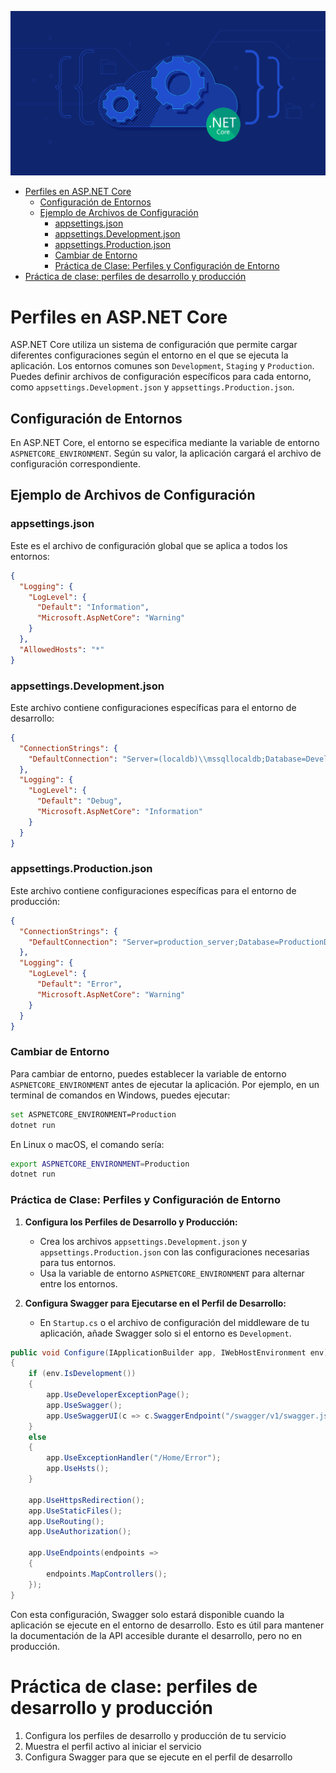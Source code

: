 
![](images/13-banner.png)

- [Perfiles en ASP.NET Core](#perfiles-en-aspnet-core)
  - [Configuración de Entornos](#configuración-de-entornos)
  - [Ejemplo de Archivos de Configuración](#ejemplo-de-archivos-de-configuración)
    - [appsettings.json](#appsettingsjson)
    - [appsettings.Development.json](#appsettingsdevelopmentjson)
    - [appsettings.Production.json](#appsettingsproductionjson)
    - [Cambiar de Entorno](#cambiar-de-entorno)
    - [Práctica de Clase: Perfiles y Configuración de Entorno](#práctica-de-clase-perfiles-y-configuración-de-entorno)
- [Práctica de clase: perfiles de desarrollo y producción](#práctica-de-clase-perfiles-de-desarrollo-y-producción)



# Perfiles en ASP.NET Core

ASP.NET Core utiliza un sistema de configuración que permite cargar diferentes configuraciones según el entorno en el que se ejecuta la aplicación. Los entornos comunes son `Development`, `Staging` y `Production`. Puedes definir archivos de configuración específicos para cada entorno, como `appsettings.Development.json` y `appsettings.Production.json`.

## Configuración de Entornos

En ASP.NET Core, el entorno se especifica mediante la variable de entorno `ASPNETCORE_ENVIRONMENT`. Según su valor, la aplicación cargará el archivo de configuración correspondiente.

## Ejemplo de Archivos de Configuración

### appsettings.json

Este es el archivo de configuración global que se aplica a todos los entornos:

```json
{
  "Logging": {
    "LogLevel": {
      "Default": "Information",
      "Microsoft.AspNetCore": "Warning"
    }
  },
  "AllowedHosts": "*"
}
```

### appsettings.Development.json

Este archivo contiene configuraciones específicas para el entorno de desarrollo:

```json
{
  "ConnectionStrings": {
    "DefaultConnection": "Server=(localdb)\\mssqllocaldb;Database=DevelopmentDb;Trusted_Connection=True;"
  },
  "Logging": {
    "LogLevel": {
      "Default": "Debug",
      "Microsoft.AspNetCore": "Information"
    }
  }
}
```

### appsettings.Production.json

Este archivo contiene configuraciones específicas para el entorno de producción:

```json
{
  "ConnectionStrings": {
    "DefaultConnection": "Server=production_server;Database=ProductionDb;User Id=myUsername;Password=myPassword;"
  },
  "Logging": {
    "LogLevel": {
      "Default": "Error",
      "Microsoft.AspNetCore": "Warning"
    }
  }
}
```

### Cambiar de Entorno

Para cambiar de entorno, puedes establecer la variable de entorno `ASPNETCORE_ENVIRONMENT` antes de ejecutar la aplicación. Por ejemplo, en un terminal de comandos en Windows, puedes ejecutar:

```bash
set ASPNETCORE_ENVIRONMENT=Production
dotnet run
```

En Linux o macOS, el comando sería:

```bash
export ASPNETCORE_ENVIRONMENT=Production
dotnet run
```

### Práctica de Clase: Perfiles y Configuración de Entorno

1. **Configura los Perfiles de Desarrollo y Producción:**
   - Crea los archivos `appsettings.Development.json` y `appsettings.Production.json` con las configuraciones necesarias para tus entornos.
   - Usa la variable de entorno `ASPNETCORE_ENVIRONMENT` para alternar entre los entornos.

2. **Configura Swagger para Ejecutarse en el Perfil de Desarrollo:**
   - En `Startup.cs` o el archivo de configuración del middleware de tu aplicación, añade Swagger solo si el entorno es `Development`.

```csharp
public void Configure(IApplicationBuilder app, IWebHostEnvironment env)
{
    if (env.IsDevelopment())
    {
        app.UseDeveloperExceptionPage();
        app.UseSwagger();
        app.UseSwaggerUI(c => c.SwaggerEndpoint("/swagger/v1/swagger.json", "My API V1"));
    }
    else
    {
        app.UseExceptionHandler("/Home/Error");
        app.UseHsts();
    }

    app.UseHttpsRedirection();
    app.UseStaticFiles();
    app.UseRouting();
    app.UseAuthorization();

    app.UseEndpoints(endpoints =>
    {
        endpoints.MapControllers();
    });
}
```

Con esta configuración, Swagger solo estará disponible cuando la aplicación se ejecute en el entorno de desarrollo. Esto es útil para mantener la documentación de la API accesible durante el desarrollo, pero no en producción.

# Práctica de clase: perfiles de desarrollo y producción
1. Configura los perfiles de desarrollo y producción de tu servicio
2. Muestra el perfil activo al iniciar el servicio
3. Configura Swagger para que se ejecute en el perfil de desarrollo